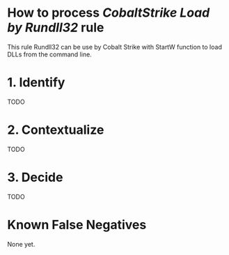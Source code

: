 # How to process *CobaltStrike Load by Rundll32* rule
This rule Rundll32 can be use by Cobalt Strike with StartW function to load DLLs from the command line.

# 1. Identify
TODO

# 2. Contextualize
TODO

# 3. Decide
TODO

# Known False Negatives
None yet.
